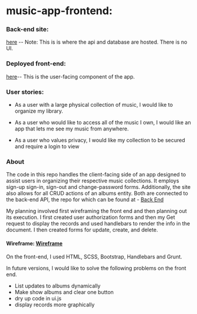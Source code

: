 # music-app-frontend:


### Back-end site:
[here](https://young-fjord-19893.herokuapp.com/) -- Note: This is is where the api and database are hosted. There is no UI.

### Deployed front-end:
[here](https://github.com/Mattgoldman93/music-app-frontend)-- This is the  user-facing component of the app.

### User stories:

+ As a user with a large physical collection of music, I would like to organize my library.

+ As a user who would like to access all of the music I own, I would like an app that lets me see my music from anywhere.

+ As a user who values privacy, I would like my collection to be secured and require a login to view

### About

The code in this repo handles the client-facing side of an app designed to assist users in organizing their respective music collections. It employs sign-up sign-in, sign-out and change-password forms. Additionally, the site also allows for all CRUD actions of an albums entity. Both are connected to the back-end API, the repo for which can be found at - [Back End](https://github.com/Mattgoldman93/music-app-backend)

My planning involved first wireframing the front end and then planning out its execution. I first created user authorization forms and then my Get request to display the records and used handlebars to render the info in the document. I then created forms for update, create, and delete.

#### Wireframe: [Wireframe](f-e-wireframe.jpg)

On the front-end, I used HTML, SCSS, Bootstrap, Handlebars and Grunt.

In future versions, I would like to solve the following problems on the front end.

- List updates to albums dynamically
- Make show albums and clear one button
- dry up code in ui.js
- display records more graphically
